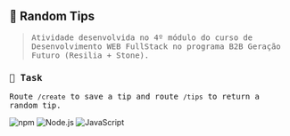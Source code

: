 ## 🧾 Random Tips
<samp>

> Atividade desenvolvida no 4º módulo do curso de Desenvolvimento WEB FullStack no programa B2B Geração Futuro (Resilia + Stone).

### 📌 Task


Route ``/create`` to save a tip and route ``/tips`` to return a random tip.

</samp>

![npm](https://badges.aleen42.com/src/npm.svg) ![Node.js](https://badges.aleen42.com/src/node.svg) ![JavaScript](https://img.shields.io/badge/%20%20JavaScript-%20%20%20%20730L-f1e05a.svg)
